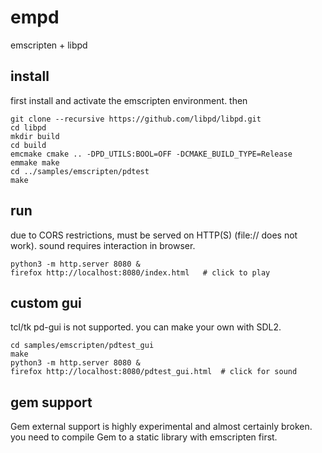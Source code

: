 # empd

emscripten + libpd

## install

first install and activate the emscripten environment. then

```
git clone --recursive https://github.com/libpd/libpd.git
cd libpd
mkdir build
cd build
emcmake cmake .. -DPD_UTILS:BOOL=OFF -DCMAKE_BUILD_TYPE=Release
emmake make
cd ../samples/emscripten/pdtest
make
```

## run

due to CORS restrictions, must be served on HTTP(S)
(file:// does not work).  sound requires interaction in browser.

```
python3 -m http.server 8080 &
firefox http://localhost:8080/index.html   # click to play
```

## custom gui

tcl/tk pd-gui is not supported.
you can make your own with SDL2.

```
cd samples/emscripten/pdtest_gui
make
python3 -m http.server 8080 &
firefox http://localhost:8080/pdtest_gui.html  # click for sound
```

## gem support

Gem external support is highly experimental and almost certainly broken.
you need to compile Gem to a static library with emscripten first.
